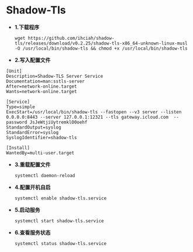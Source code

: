 # Shadow-Tls
- **1.下载程序**

      wget https://github.com/ihciah/shadow-tls/releases/download/v0.2.25/shadow-tls-x86_64-unknown-linux-musl -O /usr/local/bin/shadow-tls && chmod +x /usr/local/bin/shadow-tls

- **2.写入配置文件**

```
[Unit]
Description=Shadow-TLS Server Service
Documentation=man:sstls-server
After=network-online.target
Wants=network-online.target

[Service]
Type=simple
ExecStart=/usr/local/bin/shadow-tls --fastopen --v3 server --listen 0.0.0.0:8443 --server 127.0.0.1:12321 --tls gateway.icloud.com  --password JsJeWtjiUytremklO0oehf
StandardOutput=syslog
StandardError=syslog
SyslogIdentifier=shadow-tls

[Install]
WantedBy=multi-user.target
```
- **3.重载配置文件**

      systemctl daemon-reload

- **4.配置开机自启**

      systemctl enable shadow-tls.service

- **5.启动服务**

      systemctl start shadow-tls.service

- **6.查看服务状态**

      systemctl status shadow-tls.service



